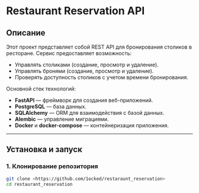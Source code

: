 # Restaurant Reservation API

## Описание
Этот проект представляет собой REST API для бронирования столиков в ресторане. Сервис предоставляет возможность:
- Управлять столиками (создание, просмотр и удаление).
- Управлять бронями (создание, просмотр и удаление).
- Проверять доступность столиков с учетом времени бронирования.

Основной стек технологий:
- **FastAPI** — фреймворк для создания веб-приложений.
- **PostgreSQL** — база данных.
- **SQLAlchemy** — ORM для взаимодействия с базой данных.
- **Alembic** — управление миграциями.
- **Docker** и **docker-compose** — контейнеризация приложения.

---

## Установка и запуск

### 1. Клонирование репозитория
```bash
git clone <https://github.com/1ocked/restaraunt_reservation>
cd restaurant_reservation
